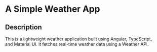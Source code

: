 
# A Simple Weather App  

## Description  
This is a lightweight weather application built using Angular, TypeScript, and Material UI. It fetches real-time weather data using a Weather API.
